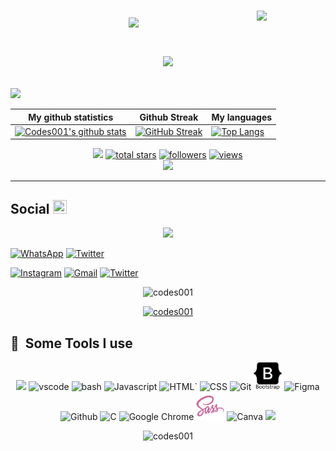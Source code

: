 <h1 align="center">  
 <img align='right' src="https://media.giphy.com/media/M9gbBd9nbDrOTu1Mqx/giphy.gif" width="110">
<p align="center"><img src="animation.gif" width="35%"></p>

<p align="center">
<img src="https://readme-typing-svg.herokuapp.com?font=Architects+Daughter&center=true&vCenter=true&duration=5000&color=%2338C2FF&size=40&height=200&width=800&lines=Heyyy!+I'm+Prince+Effiong+!;I'+m+a+Software++developer+!; I'm+a+freelancer;Welcome+to+my+profile+!">
</p>
</h1>
<img src="https://user-images.githubusercontent.com/73097560/115834477-dbab4500-a447-11eb-908a-139a6edaec5c.gif">   


|My github statistics|Github Streak|My languages|
|-|-|-|
|[![Codes001's github stats](https://github-readme-stats.vercel.app/api?username=codes001&show_icons=true&theme=tokyonight&hide_title=true)](https://github.com/codes001)|[![GitHub Streak](https://streak-stats.demolab.com/?user=codes001&theme=ads-juicy-fresh)](https://github.com/codes001)|[![Top Langs](https://github-readme-stats.vercel.app/api/top-langs/?username=codes001&show_icons=true&theme=dark&layout=compact&hide_title=true)](https://github.com/codes001)|


<p align="center">
<img src="https://user-images.githubusercontent.com/73097560/115834477-dbab4500-a447-11eb-908a-139a6edaec5c.gif">   

  <a href="https://github.com/codes001?tab=repositories&sort=stargazers">
    <img alt="total stars" title="Total stars on GitHub" src="https://custom-icon-badges.herokuapp.com/github/stars/codes001?color=55960c&style=for-the-badge&labelColor=488207&logo=star" /></a>
  <a href="https://github.com/codes001?tab=followers">
    <img alt="followers" title="Follow me on Github" src="https://custom-icon-badges.herokuapp.com/github/followers/codes001?color=236ad3&labelColor=1155ba&style=for-the-badge&logo=person-add&label=Follow&logoColor=white" /></a>
 <a href="https://komarev.com/ghpvc/?username=codes001">
    <img alt="views" title="GitHub profile views" src="https://komarev.com/ghpvc/?username=codes001&style=for-the-badge&color=blue"/></a>
 <br>
 
 <img src="https://user-images.githubusercontent.com/73097560/115834477-dbab4500-a447-11eb-908a-139a6edaec5c.gif">   

 ---
 ## Social <img src="https://media.giphy.com/media/LnQjpWaON8nhr21vNW/giphy.gif" width="22" height="22">

 <p align="center">
 <img src="https://user-images.githubusercontent.com/73097560/115834477-dbab4500-a447-11eb-908a-139a6edaec5c.gif">   

<a href="https://wa.me/2348109879768"> <img src="https://img.shields.io/badge/WhatsApp-25D366?style=for-the-badge&logo=whatsapp&logoColor=white" alt="WhatsApp"></a> 
  <a href="https://linkedin.com/in/prince-effiong"><img alt="Twitter" title="LinkedIn" src="https://img.shields.io/badge/linkedIn-2CA5E0?style=for-the-badge&logo=linkedIn&logoColor=white"></a>
 
<a href="https://www.instagram.com/effiong_prince_"><img src="https://img.shields.io/badge/Instagram-%23E4405F.svg?style=for-the-badge&logo=Instagram&logoColor=white"  alt="Instagram"></a>
 <a href="mailto:princeokwong19@gmail.com"><img src="https://img.shields.io/badge/Gmail-D14836?style=for-the-badge&logo=gmail&logoColor=white" alt="Gmail"></a>
  <a href="https://twitter.com/_effiong_prince"><img width="37px" height="28px" alt="Twitter" title="Twitter" src="https://i.imgur.com/UlUtoFm_d.webp?style=social&url=https%3A%2F%2Ftwitter.com%_effiong_prince_%2Ffollowers"></a>
</p>
<p align="center"> <img src="https://komarev.com/ghpvc/?username=codes001&label=Profile%20views&color=0e75b6&style=flat" alt="codes001" /> </p>

<p align="center"> <a href="https://github.com/ryo-ma/github-profile-trophy"><img src="https://github-profile-trophy.vercel.app/?username=codes001" alt="codes001" /></a> </p>
<h2> 🚀 &nbsp;Some Tools I use</h2>
<p align="center">
<img src="https://user-images.githubusercontent.com/73097560/115834477-dbab4500-a447-11eb-908a-139a6edaec5c.gif">   

<img src="https://cdn.jsdelivr.net/gh/devicons/devicon/icons/vscode/vscode-original.svg" alt="vscode" title="VS Code" width="45" height="45"/>
<img src="https://cdn.jsdelivr.net/gh/devicons/devicon/icons/bash/bash-original.svg" alt="bash" title="Bash" width="45" height="45"/>
<img src="https://cdn.jsdelivr.net/gh/devicons/devicon/icons/javascript/javascript-original.svg" alt="Javascript" title="Javascript" width="45" height="45"/>
<img src="https://cdn.jsdelivr.net/gh/devicons/devicon/icons/html5/html5-original.svg" alt="HTML`" title="HTML`" width="45" height="45"/>
<img src="https://cdn.jsdelivr.net/gh/devicons/devicon/icons/css3/css3-original.svg" alt="CSS" title="CSS" width="45" height="45"/>
<img src="https://cdn.jsdelivr.net/gh/devicons/devicon/icons/git/git-original.svg" alt="Git" title="Git" width="45" height="45"/>                  
<img src="https://raw.githubusercontent.com/devicons/devicon/master/icons/bootstrap/bootstrap-plain-wordmark.svg" alt="Bootstrap" title="Bootstrap" width="45" height="45"/>                  
<img src="https://www.vectorlogo.zone/logos/figma/figma-icon.svg" alt="Figma" title="Figma" width="45" height="45"/>                  
<img src="https://cdn.jsdelivr.net/gh/devicons/devicon/icons/github/github-original.svg" alt="Github" title="Github" width="45" height="45"/>                  
<img src="https://cdn.jsdelivr.net/gh/devicons/devicon/icons/c/c-original.svg" alt="C" title="C" width="45" height="45"/>
<img src="https://cdn.jsdelivr.net/gh/devicons/devicon/icons/chrome/chrome-original.svg" alt="Google Chrome" title="Chrome" width="45" height="45"/>
<img src="https://raw.githubusercontent.com/devicons/devicon/master/icons/sass/sass-original.svg" alt="Saas" title="Saas" width="45" height="45"/>

<img src="https://cdn.jsdelivr.net/gh/devicons/devicon/icons/canva/canva-original.svg" alt="Canva" title="Canva" width="45" height="45"/>
<img src="https://user-images.githubusercontent.com/73097560/115834477-dbab4500-a447-11eb-908a-139a6edaec5c.gif">   

</p>

<p align="center"><img src="https://github-readme-streak-stats.herokuapp.com/?user=codes001&" alt="codes001" /></p>
                    
          
